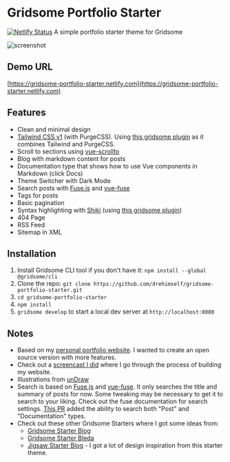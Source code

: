 # Gridsome Portfolio Starter

[![Netlify Status](https://api.netlify.com/api/v1/badges/4bb69d02-62eb-4288-8c48-9be808d8607f/deploy-status)](https://app.netlify.com/sites/competent-goldwasser-621cad/deploys)
A simple portfolio starter theme for Gridsome

![screenshot](https://user-images.githubusercontent.com/4316355/55691365-a2403380-596b-11e9-93be-05b846ec7760.jpg)

## Demo URL

[https://gridsome-portfolio-starter.netlify.com](https://gridsome-portfolio-starter.netlify.com)

## Features

- Clean and minimal design
- [Tailwind CSS v1](https://tailwindcss.com) (with PurgeCSS). Using [this gridsome plugin](https://gridsome.org/plugins/gridsome-plugin-tailwindcss) as it combines Tailwind and PurgeCSS.
- Scroll to sections using [vue-scrollto](https://github.com/rigor789/vue-scrollto)
- Blog with markdown content for posts
- Documentation type that shows how to use Vue components in Markdown (click Docs)
- Theme Switcher with Dark Mode
- Search posts with [Fuse.js](https://fusejs.io) and [vue-fuse](https://github.com/shayneo/vue-fuse)
- Tags for posts
- Basic pagination
- Syntax highlighting with [Shiki](https://shiki.matsu.io) (using [this gridsome plugin](https://gridsome.org/plugins/gridsome-plugin-remark-shiki))
- 404 Page
- RSS Feed
- Sitemap in XML

## Installation

1. Install Gridsome CLI tool if you don't have it: `npm install --global @gridsome/cli`
1. Clone the repo: `git clone https://github.com/drehimself/gridsome-portfolio-starter.git`
1. `cd gridsome-portfolio-starter`
1. `npm install`
1. `gridsome develop` to start a local dev server at `http://localhost:8080`

## Notes

- Based on my [personal portfolio website](https://andremadarang.com). I wanted to create an open source version with more features.
- Check out a [screencast I did](https://www.youtube.com/watch?v=uHo6o1TNQeE) where I go through the process of building my website.
- Illustrations from [unDraw](https://undraw.co)
- Search is based on [Fuse.js](https://fusejs.io) and [vue-fuse](https://github.com/shayneo/vue-fuse). It only searches the title and summary of posts for now. Some tweaking may be necessary to get it to search to your liking. Check out the fuse documentation for search settings. [This PR](https://github.com/drehimself/gridsome-portfolio-starter/pull/104) added the ability to search both "Post" and "Documentation" types.
- Check out these other Gridsome Starters where I got some ideas from:
  - [Gridsome Starter Blog](https://github.com/gridsome/gridsome-starter-blog)
  - [Gridsome Starter Bleda](https://github.com/cossssmin/gridsome-starter-bleda)
  - [Jigsaw Starter Blog](https://jigsaw.tighten.co/docs/starter-templates/) - I got a lot of design inspiration from this starter theme.
